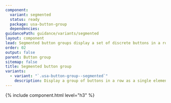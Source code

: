 ```yaml
---
component:
  variant: segmented
  status: ready
  package: usa-button-group
  dependencies:
guidancePath: guidance/variants/segmented
layout: component
lead: Segmented button groups display a set of discrete buttons in a row as a single element.
order: 02
output: false
parent: Button group
sitemap: false
title: Segmented button group
variants:
  - variant: "`.usa-button-group--segmented`"
    description: Display a group of buttons in a row as a single element.
---
```


{% include component.html level="h3" %}
